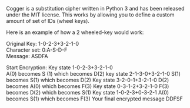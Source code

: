Cogger is a substitution cipher written in Python 3 and has been released 
under the MIT license. This works by allowing you to define a custom amount 
of set of IDs (wheel keys).

Here is an example of how a 2 wheeled-key would work:

Original Key: 1-0-2-3+3-2-1-0    
Character set: 0:A-S-D-F    
Message: ASDFA

Start Encryption:
Key state  1-0-2-3+3-2-1-0    
A(0) becomes S (1) which becomes D(2)
key state 2-1-3-0+3-2-1-0
S(1) becomes S(1) which becomes D(2)
Key state 3-2-0-1+3-2-1-0
D(2) becomes A(0) which becomes F(3)
Key  state 0-3-1-2+3-2-1-0
F(3) becomes D(2) which becomes S(1)
Key state 1-0-2-3+0-3-2-1
A(0) becomes S(1) which becomes F(3)
Your final encrypted message DDFSF
